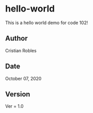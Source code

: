 # hello-world

This is a hello world demo for code 102!  

## Author  

Cristian Robles  

## Date

October 07, 2020


## Version

Ver = 1.0